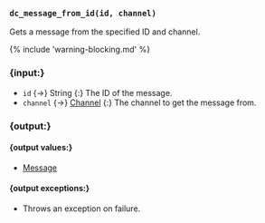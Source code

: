### `dc_message_from_id(id, channel)`

Gets a message from the specified ID and channel.

{% include 'warning-blocking.md' %}


### {input:}

* `id` {->} String
  {:} The ID of the message.
* `channel` {->} [Channel](/values/channel.md)
  {:} The channel to get the message from.


### {output:}

#### {output values:}

* [Message](/values/message.md)

#### {output exceptions:}

* Throws an exception on failure.
